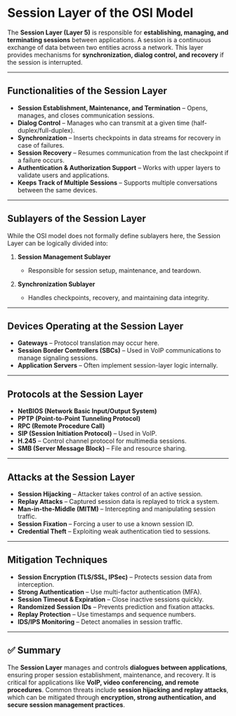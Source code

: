 # Session Layer of the OSI Model

The **Session Layer (Layer 5)** is responsible for **establishing, managing, and terminating sessions** between applications. A session is a continuous exchange of data between two entities across a network. This layer provides mechanisms for **synchronization, dialog control, and recovery** if the session is interrupted.

---

## Functionalities of the Session Layer
- **Session Establishment, Maintenance, and Termination** – Opens, manages, and closes communication sessions.  
- **Dialog Control** – Manages who can transmit at a given time (half-duplex/full-duplex).  
- **Synchronization** – Inserts checkpoints in data streams for recovery in case of failures.  
- **Session Recovery** – Resumes communication from the last checkpoint if a failure occurs.  
- **Authentication & Authorization Support** – Works with upper layers to validate users and applications.  
- **Keeps Track of Multiple Sessions** – Supports multiple conversations between the same devices.  

---

## Sublayers of the Session Layer
While the OSI model does not formally define sublayers here, the Session Layer can be logically divided into:  

1. **Session Management Sublayer**  
   - Responsible for session setup, maintenance, and teardown.  

2. **Synchronization Sublayer**  
   - Handles checkpoints, recovery, and maintaining data integrity.  

---

## Devices Operating at the Session Layer
- **Gateways** – Protocol translation may occur here.  
- **Session Border Controllers (SBCs)** – Used in VoIP communications to manage signaling sessions.  
- **Application Servers** – Often implement session-layer logic internally.  

---

## Protocols at the Session Layer
- **NetBIOS (Network Basic Input/Output System)**  
- **PPTP (Point-to-Point Tunneling Protocol)**  
- **RPC (Remote Procedure Call)**  
- **SIP (Session Initiation Protocol)** – Used in VoIP.  
- **H.245** – Control channel protocol for multimedia sessions.  
- **SMB (Server Message Block)** – File and resource sharing.  

---

## Attacks at the Session Layer
- **Session Hijacking** – Attacker takes control of an active session.  
- **Replay Attacks** – Captured session data is replayed to trick a system.  
- **Man-in-the-Middle (MITM)** – Intercepting and manipulating session traffic.  
- **Session Fixation** – Forcing a user to use a known session ID.  
- **Credential Theft** – Exploiting weak authentication tied to sessions.  

---

## Mitigation Techniques
- **Session Encryption (TLS/SSL, IPSec)** – Protects session data from interception.  
- **Strong Authentication** – Use multi-factor authentication (MFA).  
- **Session Timeout & Expiration** – Close inactive sessions quickly.  
- **Randomized Session IDs** – Prevents prediction and fixation attacks.  
- **Replay Protection** – Use timestamps and sequence numbers.  
- **IDS/IPS Monitoring** – Detect anomalies in session traffic.  

---

## ✅ Summary
The **Session Layer** manages and controls **dialogues between applications**, ensuring proper session establishment, maintenance, and recovery. It is critical for applications like **VoIP, video conferencing, and remote procedures**. Common threats include **session hijacking and replay attacks**, which can be mitigated through **encryption, strong authentication, and secure session management practices**.

